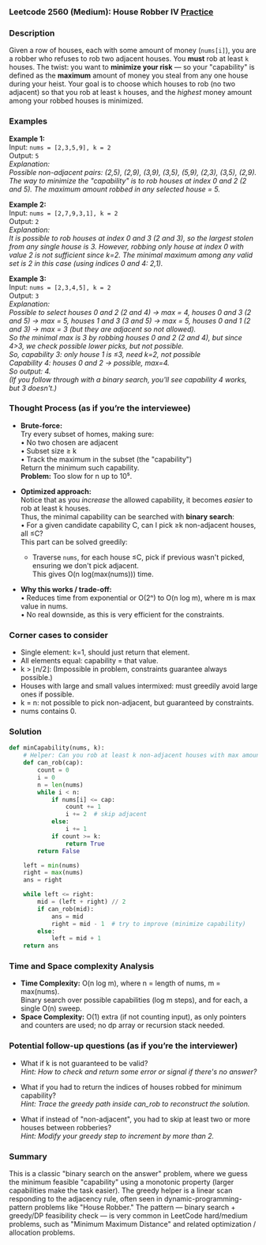 ### Leetcode 2560 (Medium): House Robber IV [Practice](https://leetcode.com/problems/house-robber-iv)

### Description  
Given a row of houses, each with some amount of money (`nums[i]`), you are a robber who refuses to rob two adjacent houses. You **must** rob at least `k` houses. The twist: you want to **minimize your risk** — so your "capability" is defined as the **maximum** amount of money you steal from any one house during your heist. Your goal is to choose which houses to rob (no two adjacent) so that you rob at least `k` houses, and the *highest* money amount among your robbed houses is minimized.

### Examples  

**Example 1:**  
Input: `nums = [2,3,5,9], k = 2`  
Output: `5`  
*Explanation:  
Possible non-adjacent pairs: (2,5), (2,9), (3,9), (3,5), (5,9), (2,3), (3,5), (2,9).   
The way to minimize the "capability" is to rob houses at index 0 and 2 (2 and 5). The maximum amount robbed in any selected house = 5.*

**Example 2:**  
Input: `nums = [2,7,9,3,1], k = 2`  
Output: `2`  
*Explanation:  
It is possible to rob houses at index 0 and 3 (2 and 3), so the largest stolen from any single house is 3. However, robbing only house at index 0 with value 2 is not sufficient since k=2. The minimal maximum among any valid set is 2 in this case (using indices 0 and 4: 2,1).*

**Example 3:**  
Input: `nums = [2,3,4,5], k = 2`  
Output: `3`  
*Explanation:  
Possible to select houses 0 and 2 (2 and 4) → max = 4, houses 0 and 3 (2 and 5) → max = 5, houses 1 and 3 (3 and 5) → max = 5, houses 0 and 1 (2 and 3) → max = 3 (but they are adjacent so not allowed).   
So the minimal max is 3 by robbing houses 0 and 2 (2 and 4), but since 4>3, we check possible lower picks, but not possible.  
So, capability 3: only house 1 is ≤3, need k=2, not possible  
Capability 4: houses 0 and 2 → possible, max=4.  
So output: 4.  
(If you follow through with a binary search, you'll see capability 4 works, but 3 doesn't.)*

### Thought Process (as if you’re the interviewee)  

- **Brute-force:**  
  Try every subset of homes, making sure:  
  • No two chosen are adjacent  
  • Subset size ≥ k  
  • Track the maximum in the subset (the "capability")  
  Return the minimum such capability.  
  **Problem:** Too slow for n up to 10⁵.

- **Optimized approach:**  
  Notice that as you *increase* the allowed capability, it becomes *easier* to rob at least k houses.  
  Thus, the minimal capability can be searched with **binary search**:  
  • For a given candidate capability C, can I pick ≥k non-adjacent houses, all ≤C?  
  This part can be solved greedily:  
    - Traverse `nums`, for each house ≤C, pick if previous wasn't picked, ensuring we don't pick adjacent.  
  This gives O(n log(max(nums))) time.

- **Why this works / trade-off:**  
  • Reduces time from exponential or O(2ⁿ) to O(n log m), where m is max value in nums.  
  • No real downside, as this is very efficient for the constraints.

### Corner cases to consider  
- Single element: k=1, should just return that element.
- All elements equal: capability = that value.
- k > ⌊n/2⌋: (Impossible in problem, constraints guarantee always possible.)
- Houses with large and small values intermixed: must greedily avoid large ones if possible.
- k = n: not possible to pick non-adjacent, but guaranteed by constraints.
- nums contains 0.

### Solution

```python
def minCapability(nums, k):
    # Helper: Can you rob at least k non-adjacent houses with max amount ≤cap?
    def can_rob(cap):
        count = 0
        i = 0
        n = len(nums)
        while i < n:
            if nums[i] <= cap:
                count += 1
                i += 2  # skip adjacent
            else:
                i += 1
            if count >= k:
                return True
        return False

    left = min(nums)
    right = max(nums)
    ans = right

    while left <= right:
        mid = (left + right) // 2
        if can_rob(mid):
            ans = mid
            right = mid - 1  # try to improve (minimize capability)
        else:
            left = mid + 1
    return ans
```

### Time and Space complexity Analysis  

- **Time Complexity:** O(n log m), where n = length of nums, m = max(nums).  
  Binary search over possible capabilities (log m steps), and for each, a single O(n) sweep.
- **Space Complexity:** O(1) extra (if not counting input), as only pointers and counters are used; no dp array or recursion stack needed.

### Potential follow-up questions (as if you’re the interviewer)  

- What if k is not guaranteed to be valid?  
  *Hint: How to check and return some error or signal if there's no answer?*

- What if you had to return the indices of houses robbed for minimum capability?  
  *Hint: Trace the greedy path inside can_rob to reconstruct the solution.*

- What if instead of "non-adjacent", you had to skip at least two or more houses between robberies?  
  *Hint: Modify your greedy step to increment by more than 2.*

### Summary
This is a classic "binary search on the answer" problem, where we guess the minimum feasible "capability" using a monotonic property (larger capabilities make the task easier). The greedy helper is a linear scan responding to the adjacency rule, often seen in dynamic-programming-pattern problems like "House Robber." The pattern — binary search + greedy/DP feasibility check — is very common in LeetCode hard/medium problems, such as "Minimum Maximum Distance" and related optimization / allocation problems.